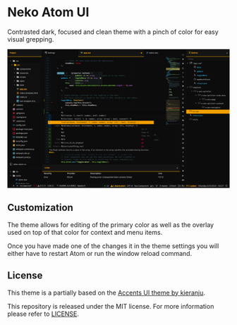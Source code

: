 
# Neko Atom UI #

Contrasted dark, focused and clean theme with a pinch of color for easy visual
grepping.

![](https://raw.githubusercontent.com/catlinman/neko-atom-ui/master/preview.png)

## Customization ##

The theme allows for editing of the primary color as well as the overlay used on
top of that color for context and menu items.

Once you have made one of the changes it in the theme settings you will either
have to restart Atom or run the window reload command.

## License ##

This theme is a partially based on the
[Accents UI theme by kieranju](https://github.com/kieranju/accents-ui).

This repository is released under the MIT license. For more information please
refer to [LICENSE](https://github.com/catlinman/neko-atom-ui/blob/master/LICENSE).
